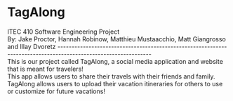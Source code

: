 # TagAlong
ITEC 410 Software Engineering Project<br/>
By: Jake Proctor, Hannah Robinow, Matthieu Mustaacchio, Matt Giangrosso and Illay Dvoretz
---------------------------------------------------------------------------------------------------------------<br/>
This is our project called TagAlong, a social media application and website that is meant for travelers!<br/> 
This app allows users to share their travels with their friends and family.<br/> 
TagAlong allows users to upload their vacation itineraries for others to use or customize for future vacations!
